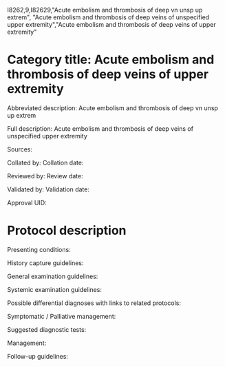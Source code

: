 I8262,9,I82629,"Acute embolism and thrombosis of deep vn unsp up extrem", "Acute embolism and thrombosis of deep veins of unspecified upper extremity","Acute embolism and thrombosis of deep veins of upper extremity"
# Category title: Acute embolism and thrombosis of deep veins of upper extremity

Abbreviated description: Acute embolism and thrombosis of deep vn unsp up extrem

Full description: Acute embolism and thrombosis of deep veins of unspecified upper extremity

Sources:

Collated by:
Collation date:

Reviewed by:
Review date:

Validated by:
Validation date:

Approval UID:

# Protocol description

Presenting conditions:

History capture guidelines:

General examination guidelines:

Systemic examination guidelines:

Possible differential diagnoses with links to related protocols:

Symptomatic / Palliative management:

Suggested diagnostic tests:

Management:

Follow-up guidelines:
